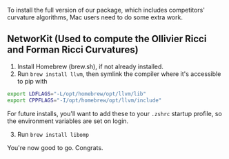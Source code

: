 To install the full version of our package, which includes competitors' curvature algorithms, Mac users need to do some extra work.

## NetworKit (Used to compute the Ollivier Ricci and Forman Ricci Curvatures)

1. Install Homebrew (brew.sh), if not already installed. 
2. Run `brew install llvm`, then symlink the compiler where it's accessible to pip with

```sh
export LDFLAGS="-L/opt/homebrew/opt/llvm/lib"
export CPPFLAGS="-I/opt/homebrew/opt/llvm/include"
```
For future installs, you'll want to add these to your `.zshrc` startup profile, so the environment variables are set on login.

3. Run `brew install libomp`

You're now good to go. Congrats.
